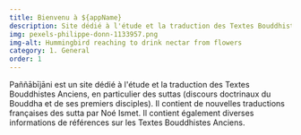 ```yaml
---
title: Bienvenu à ${appName}
description: Site dédié à l'étude et la traduction des Textes Bouddhistes Anciens
img: pexels-philippe-donn-1133957.png
img-alt: Hummingbird reaching to drink nectar from flowers
category: 1. General
order: 1
---
```


Paññābījāni est un site dédié à l'étude et la traduction des Textes Bouddhistes Anciens, en particulier des suttas (discours doctrinaux du Bouddha et de ses premiers disciples). Il contient de nouvelles traductions françaises des sutta par Noé Ismet. Il contient également diverses informations de références sur les Textes Bouddhistes Anciens.
